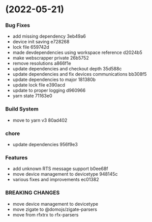 #  (2022-05-21)


### Bug Fixes

* add missing dependency 3eb49a6
* device init saving e728268
* lock file 659742d
* made devdependencies using workspace reference d2024b5
* make webscrapper private 26b5752
* remove resolutions a866f1e
* update dependencies and checkout depth 35d588c
* update dependencies and fix devices communications bb308f5
* update dependencies to major 181380b
* update lock file e390acd
* update to proper logging d960966
* yarn state 71163e0


### Build System

* move to yarn v3 80ad402


### chore

* update dependencies 956f9e3


### Features

* add unknown RTS message support b0ee68f
* move device management to devicetype 948145c
* various fixes and improvements ec01382


### BREAKING CHANGES

* move device management to devicetype
* move zigate to @domojs/zigate-parsers
* move from rfxtrx to rfx-parsers



